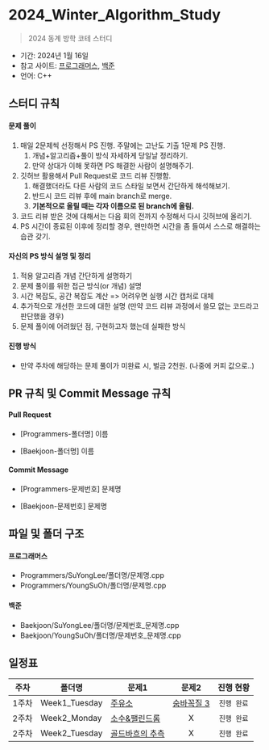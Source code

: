 # 2024_Winter_Algorithm_Study
> 2024 동계 방학 코테 스터디

- 기간: 2024년 1월 16일
- 참고 사이트: [프로그래머스](https://programmers.co.kr/learn/challenges), [백준](https://www.acmicpc.net/)
- 언어: C++

## 스터디 규칙 

#### 문제 풀이

1. 매일 2문제씩 선정해서 PS 진행. 주말에는 고난도 기출 1문제 PS 진행.
   1. 개념+알고리즘+풀이 방식 자세하게 당일날 정리하기. 
   2. 만약 상대가 이해 못하면 PS 해결한 사람이 설명해주기.
2. 깃허브 활용해서 Pull Request로 코드 리뷰 진행함.
   1. 해결했더라도 다른 사람의 코드 스타일 보면서 간단하게 해석해보기.
   2. 반드시 코드 리뷰 후에 main branch로 merge.
   3. **기본적으로 올릴 때는 각자 이름으로 된 branch에 올림.**
3. 코드 리뷰 받은 것에 대해서는 다음 회의 전까지 수정해서 다시 깃허브에 올리기.
4. PS 시간이 종료된 이후에 정리할 경우, 왠만하면 시간을 좀 들여서 스스로 해결하는 습관 갖기.

#### 자신의 PS 방식 설명 및 정리

1. 적용 알고리즘 개념 간단하게 설명하기
2. 문제 풀이를 위한 접근 방식(or 개념) 설명
3. 시간 복잡도, 공간 복잡도 계산 => 어려우면 실행 시간 캡처로 대체
4. 추가적으로 개선한 코드에 대한 설명 (만약 코드 리뷰 과정에서 쓸모 없는 코드라고 판단했을 경우)
5. 문제 풀이에 어려웠던 점, 구현하고자 했는데 실패한 방식

#### 진행 방식

- 만약 주차에 해당하는 문제 풀이가 미완료 시, 벌금 2천원. (나중에 커피 값으로..)

## PR 규칙 및 Commit Message 규칙

#### Pull Request

- [Programmers-폴더명] 이름

- [Baekjoon-폴더명] 이름

#### Commit Message

- [Programmers-문제번호] 문제명

- [Baekjoon-문제번호] 문제명

## 파일 및 폴더 구조

#### 프로그래머스

- Programmers/SuYongLee/폴더명/문제명.cpp
- Programmers/YoungSuOh/폴더명/문제명.cpp

#### 백준

- Baekjoon/SuYongLee/폴더명/문제번호_문제명.cpp
- Baekjoon/YoungSuOh/폴더명/문제번호_문제명.cpp
  
## 일정표

| 주차 | 폴더명 | 문제1 | 문제2 | 진행 현황 |
| ---- | ------ | ---- | :-------------: | :-------------: |
| 1주차 | Week1_Tuesday | [주유소](https://www.acmicpc.net/problem/13305) | [숨바꼭질 3](https://www.acmicpc.net/problem/13549) | `진행 완료` |
| 2주차 | Week2_Monday | [소수&팰린드롬](https://www.acmicpc.net/problem/1747) |  X  | `진행 완료` |
| 2주차 | Week2_Tuesday | [골드바흐의 추측](https://www.acmicpc.net/problem/9020) |  X  | `진행 완료` |



